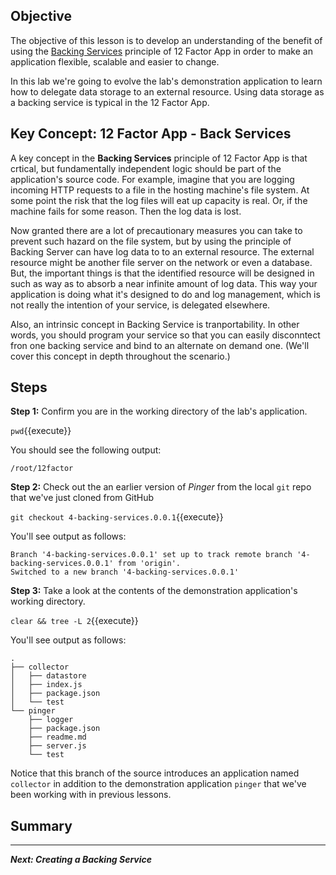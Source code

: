## Objective
The objective of this lesson is to develop an understanding of the benefit of using the [Backing Services](https://12factor.net/backing-services) principle of 12 Factor App in order to make an application flexible, scalable and easier to change.

In this lab we're going to evolve the lab's demonstration application to learn how to delegate data storage to an external resource. Using data storage as a backing service is typical in the 12 Factor App.

## Key Concept: 12 Factor App - Back Services
A key concept in the **Backing Services** principle of 12 Factor App is that crtical, but fundamentally independent logic should be part of the application's source code. For example, imagine that you are logging incoming HTTP requests to a file in the hosting machine's file system. At some point the risk that the log files will eat up capacity is real. Or, if the machine fails for some reason. Then the log data is lost.

Now granted there are a lot of precautionary measures you can take to prevent such hazard on the file system, but by using the principle of Backing Server can have log data to to an external resource. The external resource might be another file server on the network or even a database. But, the important things is that the identified resource will be designed in such as way as to absorb a near infinite amount of log data. This way your application is doing what it's designed to do and log management, which is not really the intention of your service, is delegated elsewhere.

Also, an intrinsic concept in Backing Service is tranportability. In other words, you should program your service so that you can easily disconntect fron one backing service and bind to an alternate on demand one. (We'll cover this concept in depth throughout the scenario.)


## Steps

**Step 1:** Confirm you are in the working directory of the lab's application.

`pwd`{{execute}}

You should see the following output:

`/root/12factor`

**Step 2:** Check out the an earlier version of *Pinger* from the local `git` repo that we've just cloned from GitHub

`git checkout 4-backing-services.0.0.1`{{execute}}

You'll see output as follows:

```
Branch '4-backing-services.0.0.1' set up to track remote branch '4-backing-services.0.0.1' from 'origin'.
Switched to a new branch '4-backing-services.0.0.1'

```
**Step 3:** Take a look at the contents of the demonstration application's working directory.

`clear && tree -L 2`{{execute}}

You'll see output as follows:

```
.
├── collector
│   ├── datastore
│   ├── index.js
│   ├── package.json
│   └── test
└── pinger
    ├── logger
    ├── package.json
    ├── readme.md
    ├── server.js
    └── test

```

Notice that this branch of the source introduces an application named `collector` in addition to the demonstration application `pinger` that we've been working with in previous lessons.

## Summary

----


***Next: Creating a Backing Service***
